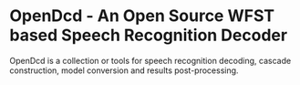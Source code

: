 OpenDcd - An Open Source WFST based Speech Recognition Decoder
=================


OpenDcd is a collection or tools for speech recognition decoding, cascade construction,
model conversion and results post-processing.
